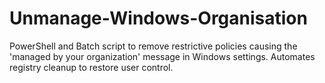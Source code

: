 # Unmanage-Windows-Organisation
PowerShell and Batch script to remove restrictive policies causing the 'managed by your organization' message in Windows settings. Automates registry cleanup to restore user control.
